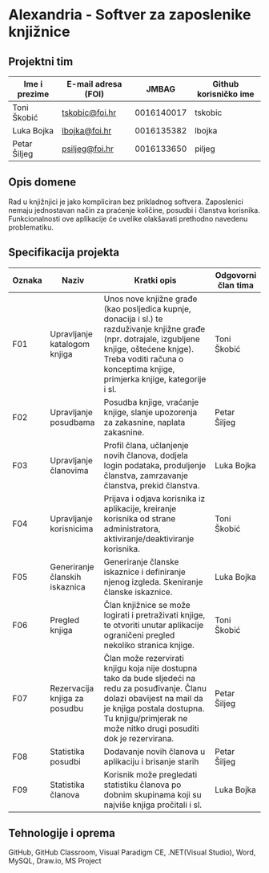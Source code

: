 # Alexandria - Softver za zaposlenike knjižnice

## Projektni tim

Ime i prezime | E-mail adresa (FOI) | JMBAG | Github korisničko ime
------------  | ------------------- | ----- | ---------------------
Toni Škobić | tskobic@foi.hr | 0016140017 | tskobic
Luka Bojka | lbojka@foi.hr | 0016135382 | lbojka
Petar Šiljeg | psiljeg@foi.hr | 0016133650 | piljeg

## Opis domene

Rad u knjižnjici je jako kompliciran bez prikladnog softvera. Zaposlenici nemaju jednostavan način za praćenje količine, posudbi i članstva korisnika. Funkcionalnosti ove aplikacije će uvelike olakšavati prethodno navedenu problematiku.

## Specifikacija projekta

Oznaka | Naziv | Kratki opis | Odgovorni član tima
------ | ----- | ----------- | -------------------
F01 | Upravljanje katalogom knjiga | Unos nove knjižne građe (kao posljedica kupnje, donacija i sl.) te razduživanje knjižne građe (npr. dotrajale, izgubljene knjige, oštećene knjge). Treba voditi računa o konceptima knjige, primjerka knjige, kategorije i sl. | Toni Škobić
F02 | Upravljanje posudbama | Posudba knjige, vraćanje knjige, slanje upozorenja za zakasnine, naplata zakasnine. | Petar Šiljeg
F03 | Upravljanje članovima |Profil člana, učlanjenje novih članova, dodjela login podataka, produljenje članstva, zamrzavanje članstva, prekid članstva. | Luka Bojka
F04 | Upravljanje korisnicima | Prijava i odjava korisnika iz aplikacije, kreiranje korisnika od strane administratora, aktiviranje/deaktiviranje korisnika. | Toni Škobić
F05 | Generiranje članskih iskaznica | Generiranje članske iskaznice i definiranje njenog izgleda. Skeniranje članske iskaznice. | Luka Bojka
F06 | Pregled knjiga | Član knjižnice se može logirati i pretraživati knjige, te otvoriti unutar aplikacije ograničeni pregled nekoliko stranica knjige. | Toni Škobić
F07 | Rezervacija knjiga za posudbu | Član može rezervirati knjigu koja nije dostupna tako da bude sljedeći na redu za posuđivanje. Članu dolazi obavijest na mail da je knjiga postala dostupna. Tu knjigu/primjerak ne može nitko drugi posuditi dok je rezervirana. | Petar Šiljeg
F08 | Statistika posudbi | Dodavanje novih članova u aplikaciju i brisanje starih | Petar Šiljeg
F09 | Statistika članova	 | Korisnik može pregledati statistiku članova po dobnim skupinama koji su najviše knjiga pročitali i sl.	 | Luka Bojka

## Tehnologije i oprema

GitHub, GitHub Classroom, Visual Paradigm CE, .NET(Visual Studio), Word, MySQL, Draw.io, MS Project
